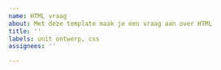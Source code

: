 ```yaml
---
name: HTML vraag
about: Met deze template maak je een vraag aan over HTML
title: ''
labels: unit ontwerp, css
assignees: ''

---
```




